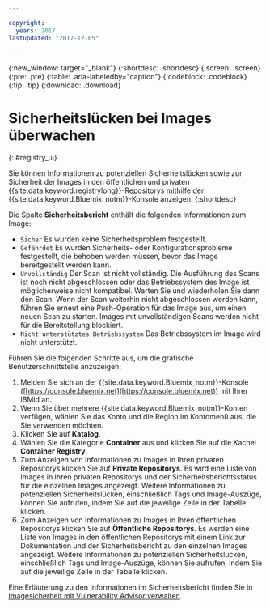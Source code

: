 ```yaml
---

copyright:
  years: 2017
lastupdated: "2017-12-05"

---
```


{:new_window: target="_blank"}
{:shortdesc: .shortdesc}
{:screen: .screen}
{:pre: .pre}
{:table: .aria-labeledby="caption"}
{:codeblock: .codeblock}
{:tip: .tip}
{:download: .download}


# Sicherheitslücken bei Images überwachen
{: #registry_ui}

Sie können Informationen zu potenziellen Sicherheitslücken sowie zur Sicherheit der Images in den öffentlichen und privaten {{site.data.keyword.registrylong}}-Repositorys mithilfe der {{site.data.keyword.Bluemix_notm}}-Konsole anzeigen.
{:shortdesc}

Die Spalte **Sicherheitsbericht** enthält die folgenden Informationen zum Image:
-   `Sicher` Es wurden keine Sicherheitsproblem festgestellt.
-   `Gefährdet` Es wurden Sicherheits- oder Konfigurationsprobleme festgestellt, die behoben werden müssen, bevor das Image bereitgestellt werden kann.
-   `Unvollständig` Der Scan ist nicht vollständig. Die Ausführung des Scans ist noch nicht abgeschlossen oder das Betriebssystem des Image ist möglicherweise nicht kompatibel. Warten Sie und wiederholen Sie dann den Scan. Wenn der Scan weiterhin nicht abgeschlossen werden kann, führen Sie erneut eine Push-Operation für das Image aus, um einen neuen Scan zu starten. Images mit unvollständigen Scans werden nicht für die Bereitstellung blockiert.
-   `Nicht unterstütztes Betriebssystem` Das Betriebssystem im Image wird nicht unterstützt.
    
Führen Sie die folgenden Schritte aus, um die grafische Benutzerschnittstelle anzuzeigen:

1.  Melden Sie sich an der {{site.data.keyword.Bluemix_notm}}-Konsole ([https://console.bluemix.net](https://console.bluemix.net)) mit Ihrer IBMid an.
2.  Wenn Sie über mehrere {{site.data.keyword.Bluemix_notm}}-Konten verfügen, wählen Sie das Konto und die Region im Kontomenü aus, die Sie verwenden möchten.
3.  Klicken Sie auf **Katalog**.
4.  Wählen Sie die Kategorie **Container** aus und klicken Sie auf die Kachel **Container Registry**.
5.  Zum Anzeigen von Informationen zu Images in Ihren privaten Repositorys klicken Sie auf **Private Repositorys**. Es wird eine Liste von Images in Ihren privaten Repositorys und der Sicherheitsberichtsstatus für die einzelnen Images angezeigt. Weitere Informationen zu potenziellen Sicherheitslücken, einschließlich Tags und Image-Auszüge, können Sie aufrufen, indem Sie auf die jeweilige Zeile in der Tabelle klicken. 
6.  Zum Anzeigen von Informationen zu Images in Ihren öffentlichen Repositorys klicken Sie auf **Öffentliche Repositorys**. Es werden eine Liste von Images in den öffentlichen Repositorys mit einem Link zur Dokumentation und der Sicherheitsbericht zu den einzelnen Images angezeigt. Weitere Informationen zu potenziellen Sicherheitslücken, einschließlich Tags und Image-Auszüge, können Sie aufrufen, indem Sie auf die jeweilige Zeile in der Tabelle klicken. 

Eine Erläuterung zu den Informationen im Sicherheitsbericht finden Sie in [Imagesicherheit mit Vulnerability Advisor verwalten](../va/va_index.html).
